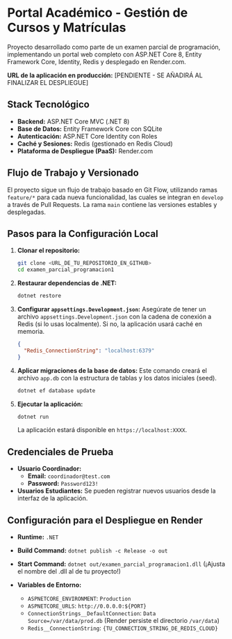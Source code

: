 # Portal Académico - Gestión de Cursos y Matrículas

Proyecto desarrollado como parte de un examen parcial de programación, implementando un portal web completo con ASP.NET Core 8, Entity Framework Core, Identity, Redis y desplegado en Render.com.

**URL de la aplicación en producción:** [PENDIENTE - SE AÑADIRÁ AL FINALIZAR EL DESPLIEGUE]

## Stack Tecnológico

-   **Backend:** ASP.NET Core MVC (.NET 8)
-   **Base de Datos:** Entity Framework Core con SQLite
-   **Autenticación:** ASP.NET Core Identity con Roles
-   **Caché y Sesiones:** Redis (gestionado en Redis Cloud)
-   **Plataforma de Despliegue (PaaS):** Render.com

## Flujo de Trabajo y Versionado

El proyecto sigue un flujo de trabajo basado en Git Flow, utilizando ramas `feature/*` para cada nueva funcionalidad, las cuales se integran en `develop` a través de Pull Requests. La rama `main` contiene las versiones estables y desplegadas.

## Pasos para la Configuración Local

1.  **Clonar el repositorio:**
    ```bash
    git clone <URL_DE_TU_REPOSITORIO_EN_GITHUB>
    cd examen_parcial_programacion1
    ```

2.  **Restaurar dependencias de .NET:**
    ```bash
    dotnet restore
    ```

3.  **Configurar `appsettings.Development.json`:**
    Asegúrate de tener un archivo `appsettings.Development.json` con la cadena de conexión a Redis (si lo usas localmente). Si no, la aplicación usará caché en memoria.
    ```json
    {
      "Redis_ConnectionString": "localhost:6379"
    }
    ```

4.  **Aplicar migraciones de la base de datos:**
    Este comando creará el archivo `app.db` con la estructura de tablas y los datos iniciales (seed).
    ```bash
    dotnet ef database update
    ```

5.  **Ejecutar la aplicación:**
    ```bash
    dotnet run
    ```
    La aplicación estará disponible en `https://localhost:XXXX`.

## Credenciales de Prueba

-   **Usuario Coordinador:**
    -   **Email:** `coordinador@test.com`
    -   **Password:** `Password123!`
-   **Usuarios Estudiantes:** Se pueden registrar nuevos usuarios desde la interfaz de la aplicación.

## Configuración para el Despliegue en Render

-   **Runtime:** `.NET`
-   **Build Command:** `dotnet publish -c Release -o out`
-   **Start Command:** `dotnet out/examen_parcial_programacion1.dll` (¡Ajusta el nombre del .dll al de tu proyecto!)

-   **Variables de Entorno:**
    -   `ASPNETCORE_ENVIRONMENT`: `Production`
    -   `ASPNETCORE_URLS`: `http://0.0.0.0:${PORT}`
    -   `ConnectionStrings__DefaultConnection`: `Data Source=/var/data/prod.db` (Render persiste el directorio `/var/data`)
    -   `Redis__ConnectionString`: `{TU_CONNECTION_STRING_DE_REDIS_CLOUD}`